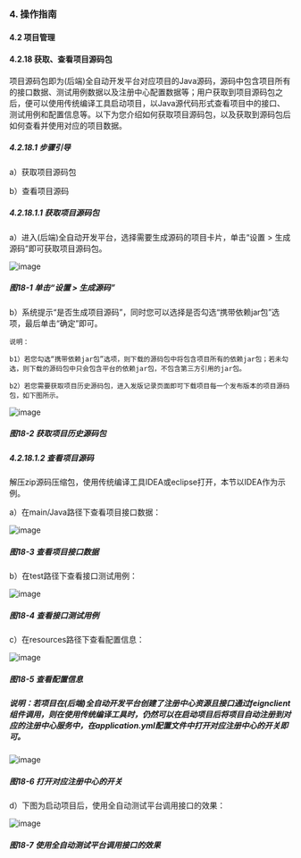 ### 4. 操作指南

#### 4.2 项目管理

#### 4.2.18 获取、查看项目源码包

项目源码包即为(后端)全自动开发平台对应项目的Java源码，源码中包含项目所有的接口数据、测试用例数据以及注册中心配置数据等；用户获取到项目源码包之后，便可以使用传统编译工具启动项目，以Java源代码形式查看项目中的接口、测试用例和配置信息等。以下为您介绍如何获取项目源码包，以及获取到源码包后如何查看并使用对应的项目数据。

##### 4.2.18.1 步骤引导

a）获取项目源码包

b）查看项目源码

##### 4.2.18.1.1 获取项目源码包

a）进入(后端)全自动开发平台，选择需要生成源码的项目卡片，单击“设置 > 生成源码”即可获取项目源码包。

![image](https://user-images.githubusercontent.com/79617492/196634770-24b32a91-ee10-4c29-9e42-641ac7206812.png)

##### 图18-1 单击“设置 > 生成源码”

b）系统提示“是否生成项目源码”，同时您可以选择是否勾选“携带依赖jar包”选项，最后单击“确定”即可。

```
说明：

b1）若您勾选“携带依赖jar包”选项，则下载的源码包中将包含项目所有的依赖jar包；若未勾选，则下载的源码包中只会包含平台的依赖jar包，不包含第三方引用的jar包。

b2）若您需要获取项目历史源码包，进入发版记录页面即可下载项目每一个发布版本的项目源码包，如下图所示。
```

![image](https://user-images.githubusercontent.com/79617492/196634796-190a0580-3f7f-4812-a3ba-577a2e940827.png)

##### 图18-2 获取项目历史源码包

##### 4.2.18.1.2 查看项目源码

解压zip源码压缩包，使用传统编译工具IDEA或eclipse打开，本节以IDEA作为示例。

a）在main/Java路径下查看项目接口数据：

![image](https://user-images.githubusercontent.com/79617492/196634834-ab8c34a7-517c-49f2-8cee-c2db389a1fb8.png)

##### 图18-3 查看项目接口数据

b）在test路径下查看接口测试用例：

![image](https://user-images.githubusercontent.com/79617492/196634868-8f590825-1f3b-4404-b136-f6e043352cfa.png)

##### 图18-4 查看接口测试用例

c）在resources路径下查看配置信息：

![image](https://user-images.githubusercontent.com/79617492/196634901-26925566-1e32-4da2-ae1a-13d42b3d69aa.png)

##### 图18-5 查看配置信息

##### 说明：若项目在(后端)全自动开发平台创建了注册中心资源且接口通过feignclient组件调用，则在使用传统编译工具时，仍然可以在启动项目后将项目自动注册到对应的注册中心服务中，在application.yml配置文件中打开对应注册中心的开关即可。

![image](https://user-images.githubusercontent.com/79617492/196634948-1171d4e5-2381-4dda-bb8a-8efb04d3a4eb.png)

##### 图18-6 打开对应注册中心的开关

d）下图为启动项目后，使用全自动测试平台调用接口的效果：

![image](https://user-images.githubusercontent.com/79617492/196634986-56945ca8-d74a-4438-9195-364d39360852.png)

##### 图18-7 使用全自动测试平台调用接口的效果

